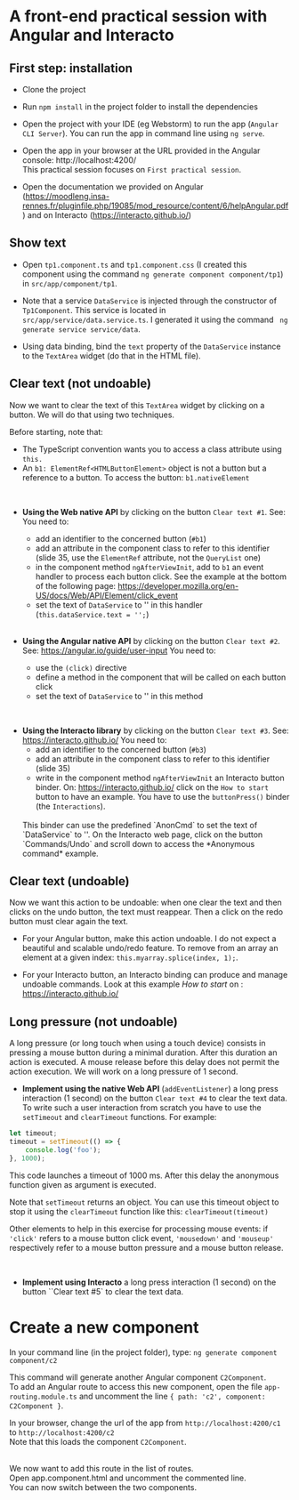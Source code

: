 
# A front-end practical session with Angular and Interacto

## First step: installation

- Clone the project

- Run `npm install` in the project folder to install the dependencies

- Open the project with your IDE (eg Webstorm) to run the app (`Angular CLI Server`).
You can run the app in command line using `ng serve`.

- Open the app in your browser at the URL provided in the Angular console:
http://localhost:4200/ <br/>
This practical session focuses on `First practical session`.

- Open the documentation we provided on Angular (https://moodleng.insa-rennes.fr/pluginfile.php/19085/mod_resource/content/6/helpAngular.pdf) 
and on Interacto (https://interacto.github.io/) 


## Show text

- Open `tp1.component.ts` and `tp1.component.css` (I created this component using the command 
`ng generate component component/tp1`) in `src/app/component/tp1`.

- Note that a service `DataService` is injected through the constructor of `Tp1Component`. This service is located in `src/app/service/data.service.ts`.
I generated it using the command ` ng generate service service/data`.

- Using data binding, bind the `text` property of the `DataService` instance to the `TextArea` widget (do that in the HTML file).


## Clear text (not undoable) 

Now we want to clear the text of this `TextArea` widget by clicking on a button.
We will do that using two techniques.

Before starting, note that:
- The TypeScript convention wants you to access a class attribute using `this.`
- An `b1: ElementRef<HTMLButtonElement>` object is not a button but a reference to a button. To access the button: `b1.nativeElement`

<br/>

- **Using the Web native API** by clicking on the button `Clear text #1`. See: 
You need to:
    - add an identifier to the concerned button (`#b1`)
    - add an attribute in the component class to refer to this identifier (slide 35, use the `ElementRef` attribute, not the `QueryList` one)
    - in the component method `ngAfterViewInit`, add to `b1` an event handler to process each button click. See the example at the bottom of the following page:
    https://developer.mozilla.org/en-US/docs/Web/API/Element/click_event
    - set the text of `DataService` to '' in this handler (`this.dataService.text = '';`)
    
  <br/>  

- **Using the Angular native API** by clicking on the button `Clear text #2`. See: https://angular.io/guide/user-input
You need to:
    - use the `(click)` directive
    - define a method in the component that will be called on each button click
    - set the text of `DataService` to '' in this method

<br/>

- **Using the Interacto library** by clicking on the button `Clear text #3`. See: https://interacto.github.io/
You need to: 
    - add an identifier to the concerned button (`#b3`)
    - add an attribute in the component class to refer to this identifier (slide 35)
    - write in the component method `ngAfterViewInit` an Interacto button binder. 
    On: https://interacto.github.io/ click on the `How to start` button to have an example. 
    You have to use the `buttonPress()` binder (the `Interactions`).
    <br/>
    This binder can use the predefined `AnonCmd` to set the text of `DataService` to ''.
    On the Interacto web page, click on the button `Commands/Undo` and scroll down to access the *Anonymous command* example. 



## Clear text (undoable) 

Now we want this action to be undoable:
when one clear the text and then clicks on the undo button, the text must reappear.
Then a click on the redo button must clear again the text. 

- For your Angular button, make this action undoable. I do not expect a beautiful and scalable undo/redo feature.
To remove from an array an element at a given index: `this.myarray.splice(index, 1);`.


- For your Interacto button, an Interacto binding can produce and manage undoable commands.
Look at this example *How to start* on : https://interacto.github.io/


## Long pressure (not undoable)

A long pressure (or long touch when using a touch device) consists in pressing a mouse button during a minimal duration.
After this duration an action is executed.
A mouse release before this delay does not permit the action execution.
We will work on a long pressure of 1 second.

- **Implement using the native Web API** (`addEventListener`) a long press interaction (1 second) on the button `Clear text #4` to clear the text data.
To write such a user interaction from scratch you have to use the `setTimeout` and `clearTimeout` functions.
For example: 

```ts
let timeout;
timeout = setTimeout(() => {
    console.log('foo');
}, 1000);
```

This code launches a timeout of 1000 ms. After this delay the anonymous function given as argument is executed.

Note that `setTimeout` returns an object.
You can use this timeout object to stop it using the `clearTimeout` function like this: `clearTimeout(timeout)`

Other elements to help in this exercise for processing mouse events:
if `'click'` refers to a mouse button click event, `'mousedown'` and `'mouseup'` respectively refer to a mouse button pressure and a mouse button release.

<br/>

- **Implement using Interacto** a long press interaction (1 second) on the button ``Clear text #5` to clear the text data.


# Create a new component

In your command line (in the project folder), type: `ng generate component component/c2`
<br/>

This command will generate another Angular component `C2Component`.
<br/>
To add an Angular route to access this new component, open the file `app-routing.module.ts` 
and uncomment the line `{ path: 'c2', component: C2Component }`.

In your browser, change the url of the app from `http://localhost:4200/c1` to `http://localhost:4200/c2`<br/>
Note that this loads the component `C2Component`.
<br/><br/>

We now want to add this route in the list of routes.<br/>
Open app.component.html and uncomment the commented line.<br/>
You can now switch between the two components.

